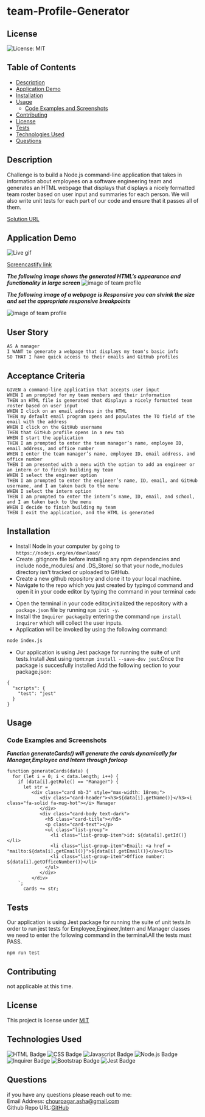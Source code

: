 # team-Profile-Generator
## License
![License: MIT](https://img.shields.io/badge/License-MIT-yellow.svg)
## Table of Contents
  - [Description](#description)
  - [Application Demo](#application-demo)
  - [Installation](#installation)
  - [Usage](#usage)
    - [Code Examples and Screenshots](#code-examples-and-screenshots)
  - [Contributing](#contributing)
  - [License](#license-1)
  - [Tests](#tests)
  - [Technologies Used](#technologies-used)
  - [Questions](#questions)
## Description
Challenge is to build a Node.js command-line application that takes in information about employees on a software engineering team and generates an HTML webpage that displays that displays a nicely formatted team roster based on user input and summaries for each person. We will also write unit tests for each part of our code and ensure that it passes all of them.

[Solution URL](https://github.com/ashachakre0906/team-Profile-Generator)
## Application Demo
![Live gif](/dist/assets/images/team-profile.gif)

[Screencastify link](https://drive.google.com/file/d/1X7fo16XXLiZs6Yr8Qc6COQTPitZe7FGh/view?usp=sharing)

***The following image shows the generated HTML’s appearance and functionality in large screen***
<img src = "/dist/assets/images/team-profile.png" alt = "image of team profile">

***The following image of a webpage is Responsive you can shrink the size and set the appropriate responsive breakpoints***

<img src = "/dist/assets/images/team-profile-responsive.png" alt = "image of team profile">

## User Story
```
AS A manager
I WANT to generate a webpage that displays my team's basic info
SO THAT I have quick access to their emails and GitHub profiles
```
## Acceptance Criteria
```
GIVEN a command-line application that accepts user input
WHEN I am prompted for my team members and their information
THEN an HTML file is generated that displays a nicely formatted team roster based on user input
WHEN I click on an email address in the HTML
THEN my default email program opens and populates the TO field of the email with the address
WHEN I click on the GitHub username
THEN that GitHub profile opens in a new tab
WHEN I start the application
THEN I am prompted to enter the team manager’s name, employee ID, email address, and office number
WHEN I enter the team manager’s name, employee ID, email address, and office number
THEN I am presented with a menu with the option to add an engineer or an intern or to finish building my team
WHEN I select the engineer option
THEN I am prompted to enter the engineer’s name, ID, email, and GitHub username, and I am taken back to the menu
WHEN I select the intern option
THEN I am prompted to enter the intern’s name, ID, email, and school, and I am taken back to the menu
WHEN I decide to finish building my team
THEN I exit the application, and the HTML is generated
```
## Installation
* Install Node in your computer by going to `https://nodejs.org/en/download/`
* Create .gitignore file before installing any npm dependencies and include node_modules/ and .DS_Store/ so that your node_modules directory isn't tracked or uploaded to GitHub.
* Create a new github repository and clone it to your local machine.
* Navigate to the repo which you just created by typing`cd` command  and open it in your code editor by typing the command in your terminal `code .`
* Open the terminal in your code editor,initialized the repository with a `package.json` file by running `npm init -y`.
* Install the `Inquirer package`by entering the command `npm install inquirer` which will collect the user inputs.
* Application will be invoked by using the following command:
```bash
node index.js
```
* Our application is using Jest package for running the suite of unit tests.Install Jest using npm:`npm install --save-dev jest`.Once the package is succesfully installed Add the following section to your package.json:
```
{
  "scripts": {
    "test": "jest"
  }
}
```
## Usage
### Code Examples and Screenshots
***Function generateCards() will generate the cards dynamically for Manager,Employee and Intern through forloop***
```
function generateCards(data) {
  for (let i = 0; i < data.length; i++) {
    if (data[i].getRole() == "Manager") {
      let str = `
         <div class="card mb-3" style="max-width: 18rem;">
            <div class="card-header"><h3>${data[i].getName()}</h3><i class="fa-solid fa-mug-hot"></i> Manager
            </div>
            <div class="card-body text-dark">
              <h5 class="card-title"></h5>
              <p class="card-text"></p>
              <ul class="list-group">
                <li class="list-group-item">id: ${data[i].getId()}</li>
                <li class="list-group-item">Email: <a href = "mailto:${data[i].getEmail()}">${data[i].getEmail()}</a></li>
                <li class="list-group-item">Office number: ${data[i].getOfficeNumber()}</li>
              </ul>
            </div>
         </div>
    `;
      cards += str;
```
## Tests
Our application is using Jest package for running the suite of unit tests.In order to run jest tests for Employee,Engineer,Intern and Manager classes we need to enter the following command in the terminal.All the tests must PASS.
```
npm run test
```
## Contributing
not applicable at this time.
## License
This project is license under [MIT](https://choosealicense.com/licenses/mit/)
## Technologies Used
![HTML Badge](https://img.shields.io/badge/HTML-orange.svg)
![CSS Badge](https://img.shields.io/badge/CSS-purple.svg)
![Javascript Badge](https://img.shields.io/badge/Javascript-blue.svg)
![Node.js Badge](https://img.shields.io/badge/Node-yellow.svg)
![Inquirer Badge](https://img.shields.io/badge/Inquirer-orange.svg)
![Bootstrap Badge](https://img.shields.io/badge/Bootstrap-darkblue.svg)
![Jest Badge](https://img.shields.io/badge/Jest-grey.svg)

## Questions
if you have any questions please reach out to me:<br>
Email Address: chourpagar.asha@gmail.com <br>
Github Repo URL:[GitHub](https://github.com/ashachakre0906)



